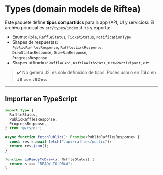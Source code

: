 # Types (domain models de Riftea)

Este paquete define **tipos compartidos** para la app (API, UI y servicios).
El archivo principal es `src/types/index.d.ts` y exporta:

- Enums: `Role`, `RaffleStatus`, `TicketStatus`, `NotificationType`
- Shapes de respuestas:  
  `PublicRafflesResponse`, `RafflesListResponse`,  
  `DrawStatusResponse`, `DrawRunResponse`,  
  `ProgressResponse`
- Shapes utilitarias: `RaffleCard`, `RaffleWithStats`, `DrawParticipant`, etc.

> ✔️ No genera JS: es solo definición de tipos. Podés usarlo en **TS** o en **JS** con **JSDoc**.

---

## Importar en TypeScript

```ts
import type {
  RaffleStatus,
  PublicRafflesResponse,
  ProgressResponse,
} from "@/types";

async function fetchPublic(): Promise<PublicRafflesResponse> {
  const res = await fetch("/api/raffles/public");
  return res.json();
}

function isReadyToDraw(s: RaffleStatus) {
  return s === "READY_TO_DRAW";
}


